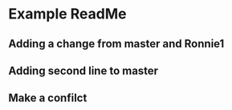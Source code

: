 # Example ReadMe

## Adding a change from master and Ronnie1

## Adding second line to master

## Make a confilct
